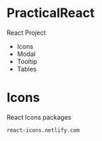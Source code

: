 # PracticalReact

React Project

- Icons
- Modal
- Tooltip
- Tables

# Icons

React Icons packages

    react-icons.netlify.com

